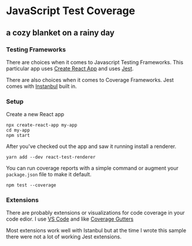 # JavaScript Test Coverage
## a cozy blanket on a rainy day

### Testing Frameworks

There are choices when it comes to Javascript Testing Frameworks.  This particular app uses [Create React App](https://github.com/facebook/create-react-app) and uses [Jest](https://jestjs.io).

There are also choices when it comes to Coverage Frameworks.  Jest comes with [Instanbul](https://istanbul.js.org) built in.    

### Setup

Create a new React app

```
npx create-react-app my-app
cd my-app
npm start
```
After you've checked out the app and saw it running install a renderer.

```
yarn add --dev react-test-renderer
```
You can run coverage reports with a simple command or augment your `package.json` file to make it default.

```
npm test --coverage
```


### Extensions

There are probably extensions or visualizations for code coverage in your code edior. I use [VS Code](https://code.visualstudio.com) and like [Coverage Gutters](https://marketplace.visualstudio.com/items?itemName=ryanluker.vscode-coverage-gutters)

Most extensions work well with Istanbul but at the time I wrote this sample there were not a lot of working Jest extensions.